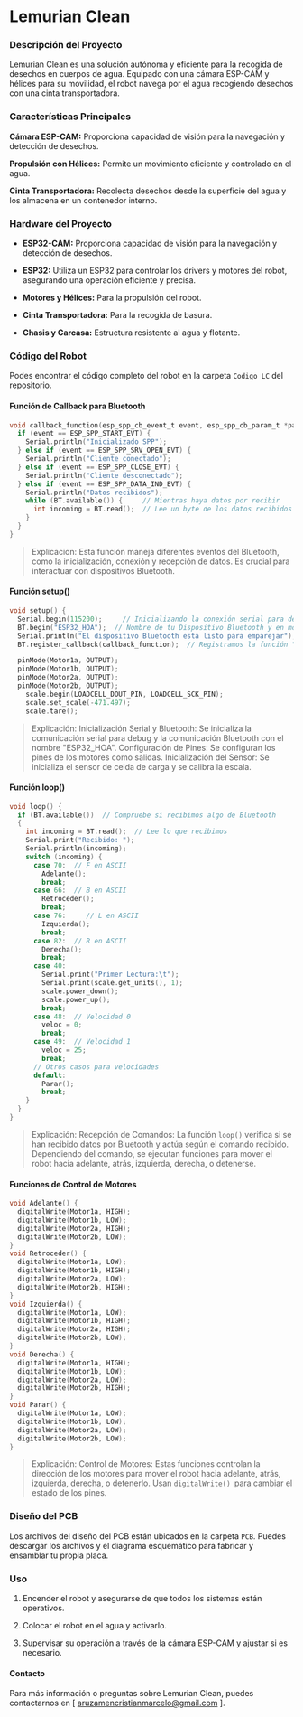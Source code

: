 # Lemurian Clean

### Descripción del Proyecto

Lemurian Clean es una solución autónoma y eficiente para la recogida de desechos en cuerpos de agua. Equipado con una cámara ESP-CAM y hélices para su movilidad, el robot navega por el agua recogiendo desechos con una cinta transportadora.

### Características Principales

**Cámara ESP-CAM:** Proporciona capacidad de visión para la navegación y detección de desechos.

**Propulsión con Hélices:** Permite un movimiento eficiente y controlado en el agua.

**Cinta Transportadora:** Recolecta desechos desde la superficie del agua y los almacena en un contenedor interno.

### Hardware del Proyecto

-  **ESP32-CAM:** Proporciona capacidad de visión para la navegación y detección de desechos.

-  **ESP32:** Utiliza un ESP32 para controlar los drivers y motores del robot, asegurando una operación eficiente y precisa.

-  **Motores y Hélices:** Para la propulsión del robot.

- **Cinta Transportadora:** Para la recogida de basura.

- **Chasis y Carcasa:** Estructura resistente al agua y flotante.

### Código del Robot
Podes encontrar el código completo del robot en la carpeta `Codigo LC` del repositorio.

#### Función de Callback para Bluetooth

```c
void callback_function(esp_spp_cb_event_t event, esp_spp_cb_param_t *param) {
  if (event == ESP_SPP_START_EVT) {
    Serial.println("Inicializado SPP");
  } else if (event == ESP_SPP_SRV_OPEN_EVT) {
    Serial.println("Cliente conectado");
  } else if (event == ESP_SPP_CLOSE_EVT) {
    Serial.println("Cliente desconectado");
  } else if (event == ESP_SPP_DATA_IND_EVT) {
    Serial.println("Datos recibidos"); 
    while (BT.available()) {     // Mientras haya datos por recibir
      int incoming = BT.read();  // Lee un byte de los datos recibidos
    }
  }
}
```
> Explicacion:
Esta función maneja diferentes eventos del Bluetooth, como la inicialización, conexión y recepción de datos. Es crucial para interactuar con dispositivos Bluetooth.

#### Función setup()
```c
void setup() {
  Serial.begin(115200);     // Inicializando la conexión serial para debug
  BT.begin("ESP32_HOA");  // Nombre de tu Dispositivo Bluetooth y en modo esclavo
  Serial.println("El dispositivo Bluetooth está listo para emparejar");
  BT.register_callback(callback_function);  // Registramos la función "callback_function" como función callback.

  pinMode(Motor1a, OUTPUT);
  pinMode(Motor1b, OUTPUT);
  pinMode(Motor2a, OUTPUT);
  pinMode(Motor2b, OUTPUT);
	scale.begin(LOADCELL_DOUT_PIN, LOADCELL_SCK_PIN); 
	scale.set_scale(-471.497);
	scale.tare();
```
> Explicación:
> Inicialización Serial y Bluetooth: Se inicializa la comunicación serial para debug y la comunicación Bluetooth con el nombre "ESP32_HOA".
> Configuración de Pines: Se configuran los pines de los motores como salidas.
> Inicialización del Sensor: Se inicializa el sensor de celda de carga y se calibra la escala.

#### Función loop()
```c
void loop() {
  if (BT.available())  // Compruebe si recibimos algo de Bluetooth
  {
    int incoming = BT.read();  // Lee lo que recibimos
    Serial.print("Recibido: ");
    Serial.println(incoming);
    switch (incoming) {
      case 70:  // F en ASCII
        Adelante();
        break;
      case 66:  // B en ASCII
        Retroceder();
        break;
      case 76:     // L en ASCII
        Izquierda();
        break;
      case 82:  // R en ASCII
        Derecha();
        break;
      case 40:
        Serial.print("Primer Lectura:\t");
        Serial.print(scale.get_units(), 1);
        scale.power_down();
        scale.power_up();
        break;
      case 48:  // Velocidad 0
        veloc = 0;
        break;
      case 49:  // Velocidad 1
        veloc = 25;
        break;
      // Otros casos para velocidades
      default:
        Parar();
        break;
    }
  }
}

```
> Explicación:
Recepción de Comandos: La función `loop()` verifica si se han recibido datos por Bluetooth y actúa según el comando recibido. Dependiendo del comando, se ejecutan funciones para mover el robot hacia adelante, atrás, izquierda, derecha, o detenerse.

#### Funciones de Control de Motores
```c
void Adelante() {
  digitalWrite(Motor1a, HIGH);
  digitalWrite(Motor1b, LOW);
  digitalWrite(Motor2a, HIGH);
  digitalWrite(Motor2b, LOW);
}
void Retroceder() {
  digitalWrite(Motor1a, LOW);
  digitalWrite(Motor1b, HIGH);
  digitalWrite(Motor2a, LOW);
  digitalWrite(Motor2b, HIGH);
}
void Izquierda() {
  digitalWrite(Motor1a, LOW);
  digitalWrite(Motor1b, HIGH);
  digitalWrite(Motor2a, HIGH);
  digitalWrite(Motor2b, LOW);
}
void Derecha() {
  digitalWrite(Motor1a, HIGH);
  digitalWrite(Motor1b, LOW);
  digitalWrite(Motor2a, LOW);
  digitalWrite(Motor2b, HIGH);
}
void Parar() {
  digitalWrite(Motor1a, LOW);
  digitalWrite(Motor1b, LOW);
  digitalWrite(Motor2a, LOW);
  digitalWrite(Motor2b, LOW);
}

```

> Explicación:
Control de Motores: Estas funciones controlan la dirección de los motores para mover el robot hacia adelante, atrás, izquierda, derecha, o detenerlo. Usan `digitalWrite() `para cambiar el estado de los pines.

### Diseño del PCB
Los archivos del diseño del PCB están ubicados en la carpeta `PCB`. Puedes descargar los archivos y el diagrama esquemático para fabricar y ensamblar tu propia placa.

### Uso
1. Encender el robot y asegurarse de que todos los sistemas están operativos.

3. Colocar el robot en el agua y activarlo.

5. Supervisar su operación a través de la cámara ESP-CAM y ajustar si es necesario.

#### Contacto
Para más información o preguntas sobre Lemurian Clean, puedes contactarnos en [ aruzamencristianmarcelo@gmail.com ].
